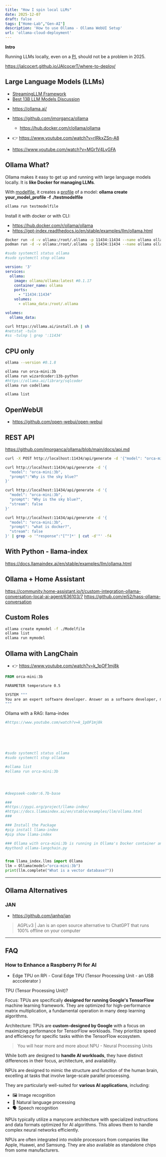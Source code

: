 ```yaml
---
title: "How I spin local LLMs"
date: 2025-12-07
draft: false
tags: ["Home-Lab","Gen-AI"]
description: 'How to use Ollama - Ollama WebUI Setup'
url: 'ollama-cloud-deployment'
---
```



**Intro**

Running LLMs locally, even on a [PI](#how-to-enhance-a-raspberry-pi-for-ai), should not be a problem in 2025.

https://jalcocert.github.io/JAlcocerT/where-to-deploy/

## Large Language Models (LLMs)

- [StreamingLLM Framework](https://www.reddit.com/r/LocalLLaMA/comments/16xzxwv/streamingllm_a_simple_and_efficient_framework/)
- [Best 13B LLM Models Discussion](https://www.reddit.com/r/LocalLLaMA/comments/16s701v/this_is_one_of_the_best_13b_models_ive_tested_for/)

* <https://ollama.ai/>
* <https://github.com/jmorganca/ollama>
  * <https://hub.docker.com/r/ollama/ollama>

* 👉 <https://www.youtube.com/watch?v=rIRkxZSn-A8>
* <https://www.youtube.com/watch?v=MGr1V4LyGFA>



## Ollama What?

Ollama makes it easy to get up and running with large language models locally. It is **like Docker for managing LLMs**.

With [modelfile](https://github.com/Decentralised-AI/ollama/blob/main/docs/modelfile.md), it creates a [profile](https://github.com/Decentralised-AI/ollama/tree/main/examples) of a model: **ollama create your_model_profile -f ./testmodelfile**

```sh
ollama run testmodelfile
```

Install it with docker or with CLI:

* <https://hub.docker.com/r/ollama/ollama>
* <https://gpt-index.readthedocs.io/en/stable/examples/llm/ollama.html>

```sh
docker run -d -v ollama:/root/.ollama -p 11434:11434 --name ollama ollama/ollama
podman run -d -v ollama:/root/.ollama -p 11434:11434 --name ollama ollama/ollama
```

```sh
#sudo systemctl status ollama
#sudo systemctl stop ollama
```


```yml
version: '3'
services:
  ollama:
    image: ollama/ollama:latest #0.1.17
    container_name: ollama
    ports:
      - "11434:11434"
    volumes:
      - ollama_data:/root/.ollama

volumes:
  ollama_data:
```

```sh
curl https://ollama.ai/install.sh | sh
#netstat -tuln
#ss -tulnp | grep ':11434'
```

## CPU only

```sh
ollama --version #0.1.8

ollama run orca-mini:3b
ollama run wizardcoder:13b-python
#https://ollama.ai/library/sqlcoder
ollama run codellama

ollama list
```

## OpenWebUI

* https://github.com/open-webui/open-webui


## REST API

<https://github.com/jmorganca/ollama/blob/main/docs/api.md>

```sh
curl -X POST http://localhost:11434/api/generate -d '{"model": "orca-mini:3b", "prompt":"What is a large language model?"}'

curl http://localhost:11434/api/generate -d '{
  "model": "orca-mini:3b",
  "prompt":"Why is the sky blue?"
}'

curl http://localhost:11434/api/generate -d '{
  "model": "orca-mini:3b",
  "prompt": "Why is the sky blue?",
  "stream": false
}'
```

```sh
curl http://localhost:11434/api/generate -d '{
  "model": "orca-mini:3b",
  "prompt": "what is docker?",
  "stream": false
}' | grep -o '"response":"[^"]*' | cut -d'"' -f4

```

## With Python - llama-index

<https://docs.llamaindex.ai/en/stable/examples/llm/ollama.html>

## Ollama + Home Assistant

<https://community.home-assistant.io/t/custom-integration-ollama-conversation-local-ai-agent/636103/7>
<https://github.com/ej52/hass-ollama-conversation>

## Custom Roles

```sh
ollama create mymodel -f ./Modelfile
ollama list
ollama run mymodel
```

## Ollama with LangChain

* 👉 <https://www.youtube.com/watch?v=k_1pOF1mj8k>

```dockerfile
FROM orca-mini:3b

PARAMETER temperature 0.5

SYSTEM """
You are an expert software developer. Answer as a software developer, my assitant, only.
"""
```


Ollama with a RAG: llama-index
```py
#https://www.youtube.com/watch?v=k_1pOF1mj8k






#sudo systemctl status ollama
#sudo systemctl stop ollama

#ollama list
#ollama run orca-mini:3b




#deepseek-coder:6.7b-base 

###
#https://pypi.org/project/llama-index/
#https://docs.llamaindex.ai/en/stable/examples/llm/ollama.html
###

### Install the Package
#pip install llama-index
#pip show llama-index

### Ollama with orca-mini:3b is running in Ollama's Docker container and the just execute the Python script
#python3 ollama-langchain.py


from llama_index.llms import Ollama
llm = Ollama(model="orca-mini:3b") 
print(llm.complete("What is a vector database?"))
```

---

## Ollama Alternatives

### JAN

* https://github.com/janhq/jan

> AGPLv3 |  Jan is an open source alternative to ChatGPT that runs 100% offline on your computer 




---

## FAQ

### How to Enhance a Raspberry Pi for AI

* Edge TPU on RPi - Coral Edge TPU (Tensor Processing Unit - an USB acccelerator )

TPU (Tensor Processing Unit)?

Focus: TPUs are specifically **designed for running Google's TensorFlow** machine learning framework. They are optimized for high-performance matrix multiplication, a fundamental operation in many deep learning algorithms.

Architecture: TPUs are **custom-designed by Google** with a focus on maximizing performance for TensorFlow workloads. They prioritize speed and efficiency for specific tasks within the TensorFlow ecosystem.

> You will hear more and more about NPU - Neural Processing Units


While both are designed to **handle AI workloads**, they have distinct differences in their focus, architecture, and availability.

NPUs are designed to mimic the structure and function of the human brain, excelling at tasks that involve large-scale parallel processing.

They are particularly well-suited for **various AI applications**, including:

- 🖼️ Image recognition
- 💬 Natural language processing
- 🗣️ Speech recognition


NPUs typically utilize a manycore architecture with specialized instructions and data formats optimized for AI algorithms. This allows them to handle complex neural networks efficiently.

NPUs are often integrated into mobile processors from companies like Apple, Huawei, and Samsung. They are also available as standalone chips from some manufacturers.